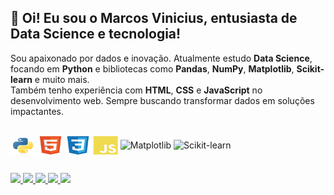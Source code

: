 ## 👋 Oi! Eu sou o Marcos Vinicius, entusiasta de Data Science e tecnologia!

Sou apaixonado por dados e inovação. Atualmente estudo **Data Science**, focando em **Python** e bibliotecas como **Pandas**, **NumPy**, **Matplotlib**, **Scikit-learn** e muito mais.  
Também tenho experiência com **HTML**, **CSS** e **JavaScript** no desenvolvimento web. Sempre buscando transformar dados em soluções impactantes.

<div style="display: inline_block"><br>
  <img align="center" alt="Python" height="30" width="40" src="https://raw.githubusercontent.com/devicons/devicon/master/icons/python/python-original.svg">
  <img align="center" alt="HTML" height="30" width="40" src="https://raw.githubusercontent.com/devicons/devicon/master/icons/html5/html5-original.svg">
  <img align="center" alt="CSS" height="30" width="40" src="https://raw.githubusercontent.com/devicons/devicon/master/icons/css3/css3-original.svg">
  <img align="center" alt="JavaScript" height="30" width="40" src="https://raw.githubusercontent.com/devicons/devicon/master/icons/javascript/javascript-plain.svg">
  <img align="center" alt="Matplotlib" height="30" width="40" src="https://www.vectorlogo.zone/logos/matplotlib/matplotlib-icon.svg">
  <img align="center" alt="Scikit-learn" height="30" width="40" src="https://raw.githubusercontent.com/simple-icons/simple-icons/develop/icons/scikitlearn.svg">
</div>

##

<div> 
  <a href="https://github.com/marcosvde" target="_blank">
    <img src="https://img.shields.io/badge/GitHub-181717?style=for-the-badge&logo=github&logoColor=white">
  </a>
  <a href="https://www.linkedin.com/in/marcosviniciustech/" target="_blank">
    <img src="https://img.shields.io/badge/LinkedIn-0077B5?style=for-the-badge&logo=linkedin&logoColor=white">
  </a>
  <a href="mailto:marcosvdesouza5@gmail.com" target="_blank">
    <img src="https://img.shields.io/badge/Gmail-D14836?style=for-the-badge&logo=gmail&logoColor=white">
  </a>
  <a href="https://instagram.com/socramvde" target="_blank">
    <img src="https://img.shields.io/badge/Instagram-E4405F?style=for-the-badge&logo=instagram&logoColor=white">
  </a>
  <a href="https://discord.com/users/Arcanjows#6405" target="_blank">
    <img src="https://img.shields.io/badge/Discord-Arcanjows%236405-7289DA?style=for-the-badge&logo=discord&logoColor=white">
  </a>
</div>
